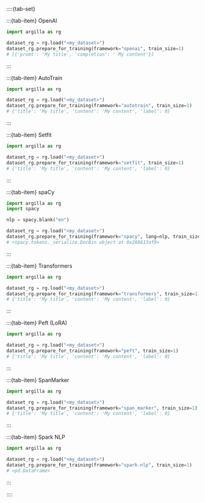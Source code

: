 ::::{tab-set}

:::{tab-item} OpenAI

```python
import argilla as rg

dataset_rg = rg.load("<my_dataset>")
dataset_rg.prepare_for_training(framework="openai", train_size=1)
# [{'promt': 'My title', 'completion': ' My content'}]
```
:::

:::{tab-item} AutoTrain

```python
import argilla as rg

dataset_rg = rg.load("<my_dataset>")
dataset_rg.prepare_for_training(framework="autotrain", train_size=1)
# {'title': 'My title', 'content': 'My content', 'label': 0}
```
:::

:::{tab-item} Setfit

```python
import argilla as rg

dataset_rg = rg.load("<my_dataset>")
dataset_rg.prepare_for_training(framework="setfit", train_size=1)
# {'title': 'My title', 'content': 'My content', 'label': 0}
```
:::

:::{tab-item} spaCy

```python
import argilla as rg
import spacy

nlp = spacy.blank("en")

dataset_rg = rg.load("<my_dataset>")
dataset_rg.prepare_for_training(framework="spacy", lang=nlp, train_size=1)
# <spacy.tokens._serialize.DocBin object at 0x280613af0>
```
:::

:::{tab-item} Transformers

```python
import argilla as rg

dataset_rg = rg.load("<my_dataset>")
dataset_rg.prepare_for_training(framework="transformers", train_size=1)
# {'title': 'My title', 'content': 'My content', 'label': 0}
```
:::

:::{tab-item} Peft (LoRA)

```python
import argilla as rg

dataset_rg = rg.load("<my_dataset>")
dataset_rg.prepare_for_training(framework="peft", train_size=1)
# {'title': 'My title', 'content': 'My content', 'label': 0}
```
:::

:::{tab-item} SpanMarker

```python
import argilla as rg

dataset_rg = rg.load("<my_dataset>")
dataset_rg.prepare_for_training(framework="span_marker", train_size=1)
# {'title': 'My title', 'content': 'My content', 'label': 0}
```
:::

:::{tab-item} Spark NLP

```python
import argilla as rg

dataset_rg = rg.load("<my_dataset>")
dataset_rg.prepare_for_training(framework="spark-nlp", train_size=1)
# <pd.DataFrame>
```
:::

::::